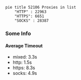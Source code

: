 
```mermaid
pie title 52106 Proxies in list
    "HTTP" : 22963
    "HTTPS": 6651
    "SOCKS" : 28387
```

### Some Info
#### Average Timeout

- mixed: 3.3s
- http: 1.5s
- https: 8.3s
- socks: 4.9s